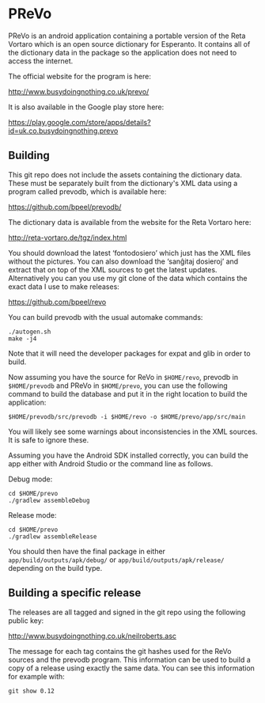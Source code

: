 PReVo
=====

PReVo is an android application containing a portable version of the
Reta Vortaro which is an open source dictionary for Esperanto. It
contains all of the dictionary data in the package so the application
does not need to access the internet.

The official website for the program is here:

 http://www.busydoingnothing.co.uk/prevo/

It is also available in the Google play store here:

 https://play.google.com/store/apps/details?id=uk.co.busydoingnothing.prevo

Building
--------

This git repo does not include the assets containing the dictionary
data. These must be separately built from the dictionary's XML data
using a program called prevodb, which is available here:

 https://github.com/bpeel/prevodb/

The dictionary data is available from the website for the Reta Vortaro
here:

 http://reta-vortaro.de/tgz/index.html

You should download the latest ‘fontodosiero’ which just has the XML
files without the pictures. You can also download the ‘sanĝitaj
dosieroj’ and extract that on top of the XML sources to get the latest
updates. Alternatively you can you use my git clone of the data which
contains the exact data I use to make releases:

 https://github.com/bpeel/revo

You can build prevodb with the usual automake commands:

    ./autogen.sh
    make -j4

Note that it will need the developer packages for expat and glib in
order to build.

Now assuming you have the source for ReVo in `$HOME/revo`, prevodb in
`$HOME/prevodb` and PReVo in `$HOME/prevo`, you can use the following
command to build the database and put it in the right location to
build the application:

    $HOME/prevodb/src/prevodb -i $HOME/revo -o $HOME/prevo/app/src/main

You will likely see some warnings about inconsistencies in the XML
sources. It is safe to ignore these.

Assuming you have the Android SDK installed correctly, you can build
the app either with Android Studio or the command line as follows.

Debug mode:

    cd $HOME/prevo
    ./gradlew assembleDebug

Release mode:

    cd $HOME/prevo
    ./gradlew assembleRelease

You should then have the final package in either
`app/build/outputs/apk/debug/` or `app/build/outputs/apk/release/`
depending on the build type.

Building a specific release
---------------------------

The releases are all tagged and signed in the git repo using the
following public key:

 http://www.busydoingnothing.co.uk/neilroberts.asc

The message for each tag contains the git hashes used for the ReVo
sources and the prevodb program. This information can be used to build
a copy of a release using exactly the same data. You can see this
information for example with:

    git show 0.12
